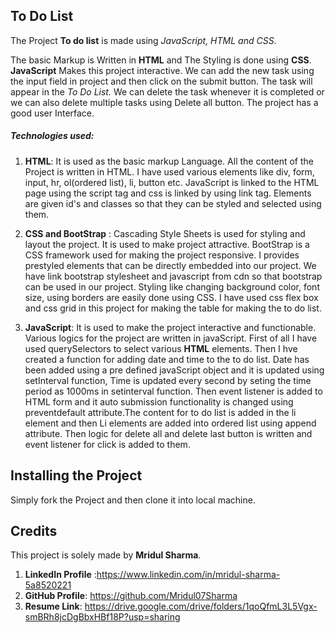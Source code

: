## To Do List
The Project **To do list** is made using *JavaScript, HTML and CSS*.

The basic Markup is Written in **HTML** and The Styling is done using **CSS**.
**JavaScript** Makes this project interactive.
 We can add the new task using the input field in project and then click on the submit button. The task will appear in the *To Do List.* We can delete the task whenever it is completed or we can also delete multiple tasks using Delete all button. The project has a good user Interface.  

 ##### Technologies used: 
 1. **HTML**: It is used as the basic markup Language. All the content of the Project is written in HTML. I have used various elements like div, form, input, hr, ol(ordered list), li, button etc. JavaScript is linked to the HTML page using the script tag and css is linked by using link tag. Elements are given id's and classes so that they can be styled and selected using them.

 2. **CSS and BootStrap** : Cascading Style Sheets is used for styling and layout the project. It is used to make project attractive. BootStrap is a CSS framework used for making the project responsive. I provides prestyled elements that can be directly embedded into our project. We have link bootstrap stylesheet and javascript from cdn so that bootstrap can be used in our project. Styling like changing background color, font size, using borders are easily done using CSS. I have used css flex box and css grid in this project for making the table for making the to do list.

 3. **JavaScript**: It is used to make the project interactive and functionable. Various logics for the project are written in javaScript. First of all I have used querySelectors to select various **HTML** elements. Then I hve created a function for adding date and time to the to do list. Date has been added using a pre defined javaScript object and it is updated using setInterval function, Time is updated every second by seting the time period as 1000ms in setinterval function. Then event listener is added to  HTML form and it auto submission functionality is changed using preventdefault attribute.The content for to do list is added in the li element and then Li elements are added into ordered list using append attribute. Then logic for delete all and delete last button is written and event listener for click is added to them.

 ## Installing the Project
  Simply fork the Project and then clone it into local machine.

 ## Credits
 This project is solely made by **Mridul Sharma**.
 1. **LinkedIn Profile** :https://www.linkedin.com/in/mridul-sharma-5a8520221
 2. **GitHub Profile**: https://github.com/Mridul07Sharma
 3. **Resume Link**:   https://drive.google.com/drive/folders/1qoQfmL3L5Vgx-smBRh8jcDgBbxHBf18P?usp=sharing